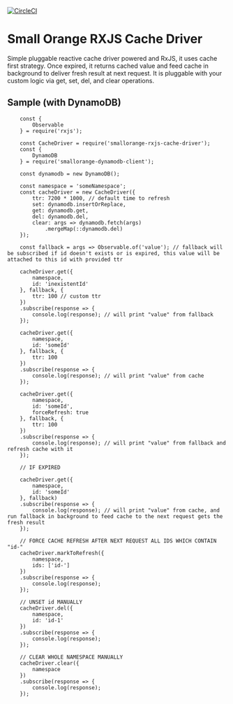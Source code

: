 [![CircleCI](https://circleci.com/gh/feliperohdee/smallorange-rxjs-cache-driver.svg?style=svg)](https://circleci.com/gh/feliperohdee/smallorange-rxjs-cache-driver)

# Small Orange RXJS Cache Driver

Simple pluggable reactive cache driver powered and RxJS, it uses cache first strategy. Once expired, it returns cached value and feed cache in background to deliver fresh result at next request.
It is pluggable with your custom logic via get, set, del, and clear operations.

## Sample (with DynamoDB)
		
		const {
			Observable
		} = require('rxjs');
		
		const CacheDriver = require('smallorange-rxjs-cache-driver');
		const {
			DynamoDB
		} = require('smallorange-dynamodb-client');

		const dynamodb = new DynamoDB();

		const namespace = 'someNamespace';
		const cacheDriver = new CacheDriver({
			ttr: 7200 * 1000, // default time to refresh
			set: dynamodb.insertOrReplace,
			get: dynamodb.get,
			del: dynamodb.del,
			clear: args => dynamodb.fetch(args)
				.mergeMap(::dynamodb.del)
		});

		const fallback = args => Observable.of('value'); // fallback will be subscribed if id doesn't exists or is expired, this value will be attached to this id with provided ttr

		cacheDriver.get({
			namespace,
			id: 'inexistentId'
		}, fallback, {
			ttr: 100 // custom ttr
		})
		.subscribe(response => {
			console.log(response); // will print "value" from fallback
		});

		cacheDriver.get({
			namespace,
			id: 'someId'
		}, fallback, {
			ttr: 100
		})
		.subscribe(response => {
			console.log(response); // will print "value" from cache
		});

		cacheDriver.get({
			namespace,
			id: 'someId',
			forceRefresh: true
		}, fallback, {
			ttr: 100
		})
		.subscribe(response => {
			console.log(response); // will print "value" from fallback and refresh cache with it
		});

		// IF EXPIRED

		cacheDriver.get({
			namespace,
			id: 'someId'
		}, fallback)
		.subscribe(response => {
			console.log(response); // will print "value" from cache, and run fallback in background to feed cache to the next request gets the fresh result
		});

		// FORCE CACHE REFRESH AFTER NEXT REQUEST ALL IDS WHICH CONTAIN "id-"
		cacheDriver.markToRefresh({
			namespace,
			ids: ['id-']
		})
		.subscribe(response => {
			console.log(response);
		});

		// UNSET id MANUALLY
		cacheDriver.del({
			namespace,
			id: 'id-1'
		})
		.subscribe(response => {
			console.log(response);
		});

		// CLEAR WHOLE NAMESPACE MANUALLY
		cacheDriver.clear({
			namespace
		})
		.subscribe(response => {
			console.log(response);
		});

		
